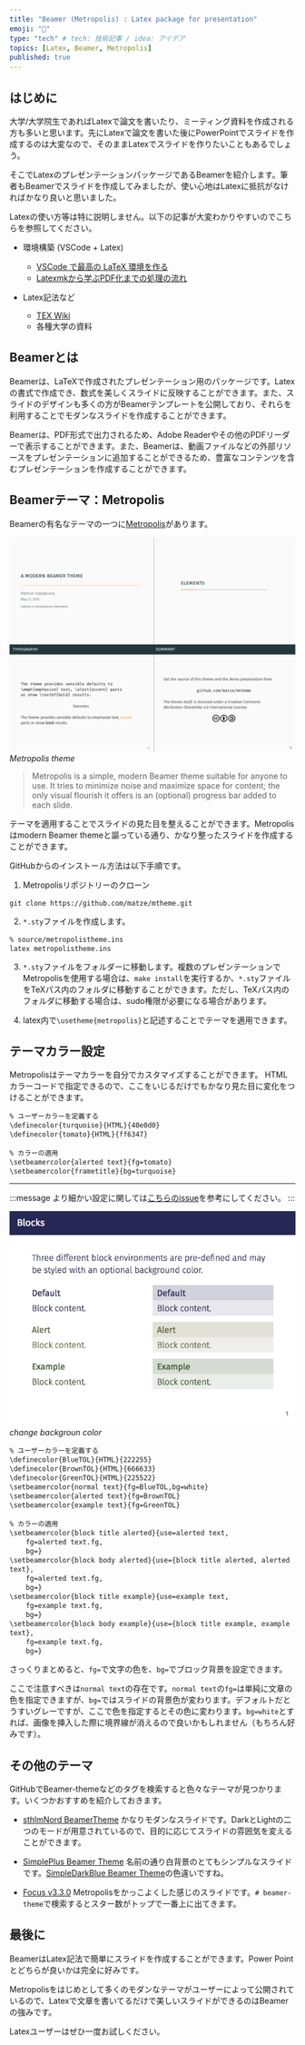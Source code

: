 ```yaml
---
title: "Beamer (Metropolis) : Latex package for presentation"
emoji: "🍁"
type: "tech" # tech: 技術記事 / idea: アイデア
topics: [Latex, Beamer, Metropolis]
published: true
---
```


## はじめに

大学/大学院生であればLatexで論文を書いたり、ミーティング資料を作成される方も多いと思います。先にLatexで論文を書いた後にPowerPointでスライドを作成するのは大変なので、そのままLatexでスライドを作りたいこともあるでしょう。

そこでLatexのプレゼンテーションパッケージであるBeamerを紹介します。筆者もBeamerでスライドを作成してみましたが、使い心地はLatexに抵抗がなければかなり良いと思いました。

Latexの使い方等は特に説明しません。以下の記事が大変わかりやすいのでこちらを参照してください。

- 環境構築 (VSCode + Latex)
	- [VSCode で最高の LaTeX 環境を作る](https://qiita.com/rainbartown/items/d7718f12d71e688f3573)
	- [Latexmkから学ぶPDF化までの処理の流れ](https://qiita.com/Rumisbern/items/d9de41823aa46d5f05a8)

- Latex記法など
	- [TEX Wiki](https://texwiki.texjp.org/?LaTeX入門)
	- 各種大学の資料

## Beamerとは
Beamerは、LaTeXで作成されたプレゼンテーション用のパッケージです。Latexの書式で作成でき、数式を美しくスライドに反映することができます。また、スライドのデザインも多くの方がBeamerテンプレートを公開しており、それらを利用することでモダンなスライドを作成することができます。

Beamerは、PDF形式で出力されるため、Adobe Readerやその他のPDFリーダーで表示することができます。また、Beamerは、動画ファイルなどの外部リソースをプレゼンテーションに追加することができるため、豊富なコンテンツを含むプレゼンテーションを作成することができます。


## Beamerテーマ：Metropolis

Beamerの有名なテーマの一つに[Metropolis](https://github.com/matze/mtheme)があります。

![Metropolis theme](/images/Beamer/metropolis_theme.png)
*Metropolis theme*

> Metropolis is a simple, modern Beamer theme suitable for anyone to use. It tries to minimize noise and maximize space for content; the only visual flourish it offers is an (optional) progress bar added to each slide.

テーマを適用することでスライドの見た目を整えることができます。Metropolisはmodern Beamer themeと謳っている通り、かなり整ったスライドを作成することができます。

GitHubからのインストール方法は以下手順です。

1. Metropolisリポジトリーのクローン
```
git clone https://github.com/matze/mtheme.git
```

2. `*.sty`ファイルを作成します。
```
% source/metropolistheme.ins
latex metropolistheme.ins
```

3. `*.sty`ファイルをフォルダーに移動します。複数のプレゼンテーションでMetropolisを使用する場合は、`make install`を実行するか、`*.sty`ファイルをTeXパス内のフォルダに移動することができます。ただし、TeXパス内のフォルダに移動する場合は、sudo権限が必要になる場合があります。

4. latex内で`\usetheme{metropolis}`と記述することでテーマを適用できます。


## テーマカラー設定

Metropolisはテーマカラーを自分でカスタマイズすることができます。
HTMLカラーコードで指定できるので、ここをいじるだけでもかなり見た目に変化をつけることができます。

```latex:
% ユーザーカラーを定義する
\definecolor{turquoise}{HTML}{40e0d0}
\definecolor{tomato}{HTML}{ff6347}

% カラーの適用
\setbeamercolor{alerted text}{fg=tomato}
\setbeamercolor{frametitle}{bg=turquoise}
```
***

:::message
より細かい設定に関しては[こちらのissue](https://github.com/matze/mtheme/issues/193)を参考にしてください。
:::

![background color](/images/Beamer/background.jpeg)
*change backgroun color*

```latex:
% ユーザーカラーを定義する
\definecolor{BlueTOL}{HTML}{222255}
\definecolor{BrownTOL}{HTML}{666633}
\definecolor{GreenTOL}{HTML}{225522}
\setbeamercolor{normal text}{fg=BlueTOL,bg=white}
\setbeamercolor{alerted text}{fg=BrownTOL}
\setbeamercolor{example text}{fg=GreenTOL}

% カラーの適用
\setbeamercolor{block title alerted}{use=alerted text,
    fg=alerted text.fg,
    bg=}
\setbeamercolor{block body alerted}{use={block title alerted, alerted text},
    fg=alerted text.fg,
    bg=}
\setbeamercolor{block title example}{use=example text,
    fg=example text.fg,
    bg=}
\setbeamercolor{block body example}{use={block title example, example text},
    fg=example text.fg,
    bg=}
```

さっくりまとめると、`fg=`で文字の色を、`bg=`でブロック背景を設定できます。

ここで注意すべきは`normal text`の存在です。`normal text`の`fg=`は単純に文章の色を指定できますが、`bg=`ではスライドの背景色が変わります。デフォルトだとうすいグレーですが、ここで色を指定するとその色に変わります。`bg=white`とすれば、画像を挿入した際に境界線が消えるので良いかもしれません（もちろん好みです）。


## その他のテーマ

GitHubでBeamer-themeなどのタグを検索すると色々なテーマが見つかります。いくつかおすすめを紹介しておきます。

- [sthlmNord BeamerTheme](https://github.com/mholson/sthlmNordBeamerTheme)
かなりモダンなスライドです。DarkとLightの二つのモードが用意されているので、目的に応じてスライドの雰囲気を変えることができます。

- [SimplePlus Beamer Theme](https://github.com/PM25/SimplePlus-BeamerTheme)
名前の通り白背景のとてもシンプルなスライドです。[SimpleDarkBlue Beamer Theme](https://github.com/PM25/SimpleDarkBlue-BeamerTheme)の色違いですね。

- [Focus v3.3.0](https://github.com/pcafrica/focus-beamertheme)
Metropolisをかっこよくした感じのスライドです。`# beamer-theme`で検索するとスター数がトップで一番上に出てきます。

## 最後に

BeamerはLatex記法で簡単にスライドを作成することができます。Power Pointとどちらが良いかは完全に好みです。

Metropolisをはじめとして多くのモダンなテーマがユーザーによって公開されているので、Latexで文章を書いてるだけで美しいスライドができるのはBeamerの強みです。

Latexユーザーはぜひ一度お試しください。
